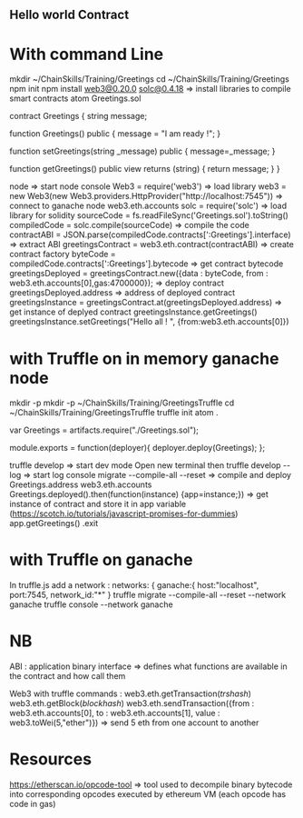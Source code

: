 ## Hello world Contract


# With command Line

mkdir ~/ChainSkills/Training/Greetings
cd ~/ChainSkills/Training/Greetings
npm init
npm install web3@0.20.0 solc@0.4.18 => install libraries to compile smart contracts
atom Greetings.sol

contract Greetings {
  string message;

  function Greetings() public {
    message = "I am ready !";
  }

  function setGreetings(string _message) public {
    message=_message;
  }

  function getGreetings() public view returns (string) {
    return message;
  }
}

node => start node console
Web3 = require('web3') => load library
web3 = new Web3(new Web3.providers.HttpProvider("http://localhost:7545")) => connect to ganache node
web3.eth.accounts
solc = require('solc') => load library for solidity
sourceCode = fs.readFileSync('Greetings.sol').toString()
compiledCode = solc.compile(sourceCode) => compile the code
contractABI = JSON.parse(compiledCode.contracts[':Greetings'].interface) => extract ABI
greetingsContract = web3.eth.contract(contractABI) => create contract factory
byteCode = compiledCode.contracts[':Greetings'].bytecode => get contract bytecode
greetingsDeployed = greetingsContract.new({data : byteCode, from : web3.eth.accounts[0],gas:4700000}); => deploy contract
greetingsDeployed.address => address of deployed contract
greetingsInstance = greetingsContract.at(greetingsDeployed.address) => get instance of deplyed contract
greetingsInstance.getGreetings()
greetingsInstance.setGreetings("Hello all ! ", {from:web3.eth.accounts[0]})


# with Truffle on in memory ganache node

mkdir -p  mkdir -p  ~/ChainSkills/Training/GreetingsTruffle
cd ~/ChainSkills/Training/GreetingsTruffle
truffle init
atom .

var Greetings = artifacts.require("./Greetings.sol");

module.exports = function(deployer){
  deployer.deploy(Greetings);
};

truffle develop => start dev mode
Open new terminal then  truffle develop --log => start log console
migrate --compile-all --reset => compile and deploy
Greetings.address
web3.eth.accounts
Greetings.deployed().then(function(instance) {app=instance;}) => get instance of contract and store it in app variable (https://scotch.io/tutorials/javascript-promises-for-dummies)
app.getGreetings()
.exit


# with Truffle on ganache

In truffle.js add a network :
networks: {
    ganache:{
      host:"localhost",
      port:7545,
      network_id:"*"
    }
truffle migrate --compile-all --reset --network ganache
truffle console --network ganache



# NB

ABI : application binary interface => defines what functions are available in the contract and how call them

Web3 with truffle commands : 
web3.eth.getTransaction(*trshash*) 
web3.eth.getBlock(*blockhash*)
web3.eth.sendTransaction({from : web3.eth.accounts[0], to : web3.eth.accounts[1], value : web3.toWei(5,"ether")}) => send 5 eth from one account to another

# Resources

https://etherscan.io/opcode-tool => tool used to decompile binary bytecode into corresponding opcodes executed by ethereum VM (each opcode has code in gas)
